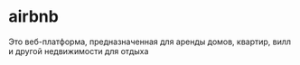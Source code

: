 # airbnb
Это веб-платформа, предназначенная для аренды домов, квартир, вилл и другой недвижимости для отдыха
